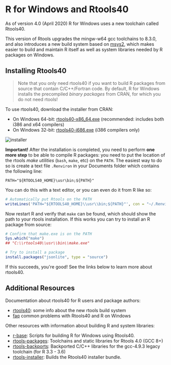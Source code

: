 # R for Windows and Rtools40

As of version 4.0 (April 2020) R for Windows uses a new toolchain called Rtools40. 

This version of Rtools upgrades the mingw-w64 gcc toolchains to 8.3.0, and also introduces a new build system based on [msys2](https://www.msys2.org/), which makes easier to build and maintain R itself as well as system libraries needed by R packages on Windows.



## Installing Rtools40

> Note that you only need rtools40 if you want to build R packages from source that contain C/C++/Fortran code. By default, R for Windows installs the precompiled _binary packages_ from CRAN, for which you do not need rtools!

To use rtools40, download the installer from CRAN:

 - On Windows 64-bit: [rtools40-x86_64.exe](https://cran.r-project.org/bin/windows/Rtools/rtools40-x86_64.exe) (recommended: includes both i386 and x64 compilers)
 - On Windows 32-bit: [rtools40-i686.exe](https://cran.r-project.org/bin/windows/Rtools/rtools40-i686.exe) (i386 compilers only)

![installer](https://user-images.githubusercontent.com/216319/79896057-25fa8000-8408-11ea-9069-d01bfbd67786.png)

__Important!__ After the installation is completed, you need to perform __one more step__ to be able to compile R packages: you need to put the location of the rtools _make utilities_ (`bash`, `make`, etc) on the `PATH`. The easiest way to do so is create a text file `.Renviron` in your Documents folder which contains the following line:

```
PATH="${RTOOLS40_HOME}\usr\bin;${PATH}"
```

You can do this with a text editor, or you can even do it from R like so:

```r
# Automatically put Rtools on the PATH
writeLines('PATH="${RTOOLS40_HOME}\\usr\\bin;${PATH}"', con = "~/.Renviron")
```

Now restart R and verify that `make` can be found, which should show the path to your rtools installation. If this works you can try to install an R package from source:

```r
# Confirm that make.exe is on the PATH
Sys.which("make")
## "C:\\rtools40\\usr\\bin\\make.exe"

# Try to install a package
install.packages("jsonlite", type = "source")
```

If this succeeds, you're good! See the links below to learn more about rtools40.


## Additional Resources

Documentation about rtools40 for R users and package authors:

 - [rtools40](rtools40.md): some info about the new rtools build system
 - [faq](faq.md) common problems with Rtools40 and R on Windows

 Other resources with information about building R and system libraries:

 - [r-base](https://github.com/r-windows/r-base#readme): Scripts for building R for Windows using Rtools40.
 - [rtools-packages](https://github.com/r-windows/rtools-packages#readme): Toolchains and static libraries for Rtools 4.0 (GCC 8+)
 - [rtools-backports](https://github.com/r-windows/rtools-backports): Backported C/C++ libraries for the gcc-4.9.3 legacy toolchain (for R 3.3 - 3.6)
 - [rtools-installer](https://github.com/r-windows/rtools-installer): Builds the Rtools40 installer bundle.
